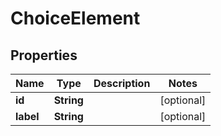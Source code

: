 

# ChoiceElement


## Properties

Name | Type | Description | Notes
------------ | ------------- | ------------- | -------------
**id** | **String** |  |  [optional]
**label** | **String** |  |  [optional]



